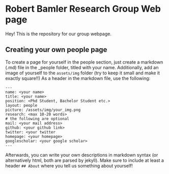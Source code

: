 # Robert Bamler Research Group Web page

Hey! This is the repository for our group webpage.

## Creating your own people page
To create a page for yourself in the people section, just create a markdown (.md) file in the _people folder, titled with your name. 
Additionally, add an image of yourself to the `assets/img` folder (try to keep it small and make it exactly square!!)
As a header in the markdown file, use the following: 

```
---
name: <your name>
title: <your name>
position: <Phd Student, Bachelor Student etc.>
layout: people
picture: /assets/img/your_img.png
research: <max 10-20 words>
# the following are optional
mail: <your mail address>
github: <your github link>
twitter: <your twitter
homepage: <your homepage>
googlescholar: <your google scholar>
---
```

Afterwards, you can write your own descriptions in markdown syntax (or alternatively html, both are parsed by jekyll). 
Make sure to include at least a header `## About` where you tell us something about yourself!
